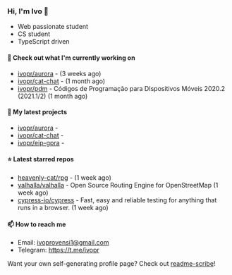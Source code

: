 ### Hi, I'm Ivo 👋

* Web passionate student
* CS student
* TypeScript driven

#### 👷 Check out what I'm currently working on

- [ivopr/aurora](https://github.com/ivopr/aurora) -  (3 weeks ago)
- [ivopr/cat-chat](https://github.com/ivopr/cat-chat) -  (1 month ago)
- [ivopr/pdm](https://github.com/ivopr/pdm) - Códigos de Programação para DIspositivos Móveis 2020.2 (2021.1/2) (1 month ago)

#### 🌱 My latest projects

- [ivopr/aurora](https://github.com/ivopr/aurora) - 
- [ivopr/cat-chat](https://github.com/ivopr/cat-chat) - 
- [ivopr/eip-gpra](https://github.com/ivopr/eip-gpra) - 

#### ⭐️ Latest starred repos

- [heavenly-cat/rpg](https://github.com/heavenly-cat/rpg) -  (1 week ago)
- [valhalla/valhalla](https://github.com/valhalla/valhalla) - Open Source Routing Engine for OpenStreetMap (1 week ago)
- [cypress-io/cypress](https://github.com/cypress-io/cypress) - Fast, easy and reliable testing for anything that runs in a browser. (1 week ago)

#### 📫 How to reach me

- Email: [ivoprovensi1@gmail.com](mailto://ivoprovensi1@gmail.com)
- Telegram: https://t.me/ivopr

Want your own self-generating profile page? Check out [readme-scribe](https://github.com/muesli/readme-scribe)!
